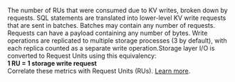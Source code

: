 The number of RUs that were consumed due to KV writes, broken down by requests. SQL statements are translated into lower-level KV write requests that are sent in batches. Batches may contain any number of requests. Requests can have a payload containing any number of bytes. Write operations are replicated to multiple storage processes (3 by default), with each replica counted as a separate write operation.Storage layer I/O is converted to Request Units using this equivalency:
<br>
<b>1 RU = 1 storage write request</b>
<br>
Correlate these metrics with Request Units (RUs). <a href="https://www.cockroachlabs.com/docs/cockroachcloud/serverless-resource-usage">Learn more</a>.
